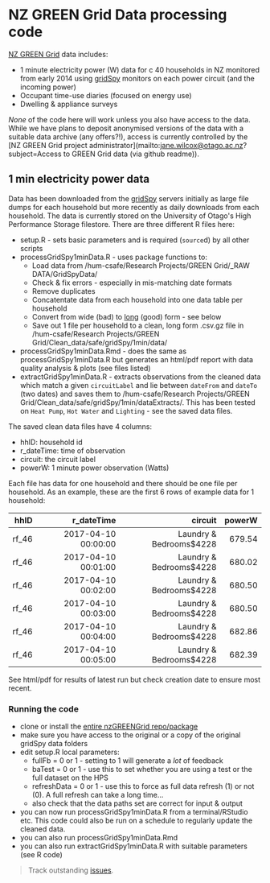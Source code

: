 # NZ GREEN Grid Data processing code
[NZ GREEN Grid](https://www.otago.ac.nz/centre-sustainability/research/energy/otago050285.html) data includes:

 * 1 minute electricity power (W) data for c 40 households in NZ monitored from early 2014 using [gridSpy](https://gridspy.com/) monitors on each power circuit (and the incoming power)
 * Occupant time-use diaries (focused on energy use)
 * Dwelling & appliance surveys

_None_ of the code here will work unless you also have access to the data. While we have plans to deposit anonymised versions of the data with a suitable data archive (any offers?!), access is currently controlled by the [NZ GREEN Grid project administrator](mailto:jane.wilcox@otago.ac.nz?subject=Access to GREEN Grid data (via github readme)).

## 1 min electricity power data

Data has been downloaded from the [gridSpy](https://gridspy.com/) servers initially as large file dumps for each household but more recently as daily downloads from each household. The data is currently stored on the University of Otago's High Performance Storage filestore. There are three different R files here:

 * setup.R - sets basic parameters and is required (`source`d) by all other scripts
 * processGridSpy1minData.R - uses package functions to:
   + Load data from /hum-csafe/Research Projects/GREEN Grid/_RAW DATA/GridSpyData/
   + Check & fix errors - especially in mis-matching date formats
   + Remove duplicates
   + Concatentate data from each household into one data table per household
   + Convert from wide (bad) to [long](http://garrettgman.github.io/tidying/) (good) form - see below
   + Save out 1 file per household to a clean, long form .csv.gz file in /hum-csafe/Research Projects/GREEN Grid/Clean_data/safe/gridSpy/1min/data/
 * processGridSpy1minData.Rmd - does the same as processGridSpy1minData.R but generates an html/pdf report with data quality analysis & plots (see files listed)
 * extractGridSpy1minData.R - extracts observations from the cleaned data which match a given `circuitLabel` and lie between `dateFrom` and `dateTo` (two dates) and saves them to /hum-csafe/Research Projects/GREEN Grid/Clean_data/safe/gridSpy/1min/dataExtracts/. This has been tested on `Heat Pump`, `Hot Water` and `Lighting` - see the saved data files.

The saved clean data files have 4 columns:

 * hhID: household id
 * r_dateTime: time of observation
 * circuit: the circuit label
 * powerW: 1 minute power observation (Watts)

Each file has data for one household and there should be one file per household. As an example, these are the first 6 rows of example data for 1 household:

|hhID |	r_dateTime |	circuit |	powerW|
|------:|------:|------:|------:|
|rf_46 |	2017-04-10 00:00:00 |	Laundry & Bedrooms$4228 |	679.54|
|rf_46 |	2017-04-10 00:01:00 |	Laundry & Bedrooms$4228 |	680.02|
|rf_46 |	2017-04-10 00:02:00 |	Laundry & Bedrooms$4228 |	680.50|
|rf_46 |	2017-04-10 00:03:00 |	Laundry & Bedrooms$4228 |	680.50|
|rf_46 |	2017-04-10 00:04:00 |	Laundry & Bedrooms$4228 |	682.86|
|rf_46 |	2017-04-10 00:05:00 |	Laundry & Bedrooms$4228 |	682.39 |

See html/pdf for results of latest run but check creation date to ensure most recent.

### Running the code

 * clone or install the [entire nzGREENGrid repo/package](https://git.soton.ac.uk/ba1e12/nzGREENGrid)
 * make sure you have access to the original or a copy of the original gridSpy data folders
 * edit setup.R local parameters:
    * fullFb = 0 or 1 - setting to 1 will generate a _lot_ of feedback
    * baTest = 0 or 1 - use this to set whether you are using a test or the full dataset on the HPS
    * refreshData = 0 or 1 - use this to force as full data refresh (1) or not (0). A full refresh can take a long time...
    * also check that the data paths set are correct for input & output
 * you can now run processGridSpy1minData.R from a terminal/RStudio etc. This code could also be run on a schedule to regularly update the cleaned data.
 * you can also run processGridSpy1minData.Rmd 
 * you can also run extractGridSpy1minData.R with suitable parameters (see R code)
 
>Track outstanding [issues](https://git.soton.ac.uk/ba1e12/nzGREENGrid/issues?label_name%5B%5D=gridSpy).
 
